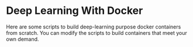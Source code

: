 # Deep Learning With Docker

Here are some scripts to build deep-learning purpose docker containers from scratch. You can modify the scripts to build containers that meet your own demand.